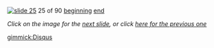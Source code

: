[![slide 25](https://dl.dropboxusercontent.com/u/2977490/presentations/cookbook/img25.jpg)](26.md)
25 of 90
[beginning](01.md)
[end](89.md)

_Click on the image for the [next slide](26.md), or click [here for the previous one](24.md)_

[gimmick:Disqus](theodox-github)